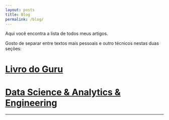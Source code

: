 ```yaml
---
layout: posts
title: Blog
permalink: /blog/
---
```


Aqui você encontra a lista de todos meus artigos.

Gosto de separar entre textos mais pessoais e outro técnicos nestas duas seções:

# [Livro do Guru](/livro_do_guru)

# [Data Science & Analytics & Engineering](/data)

----